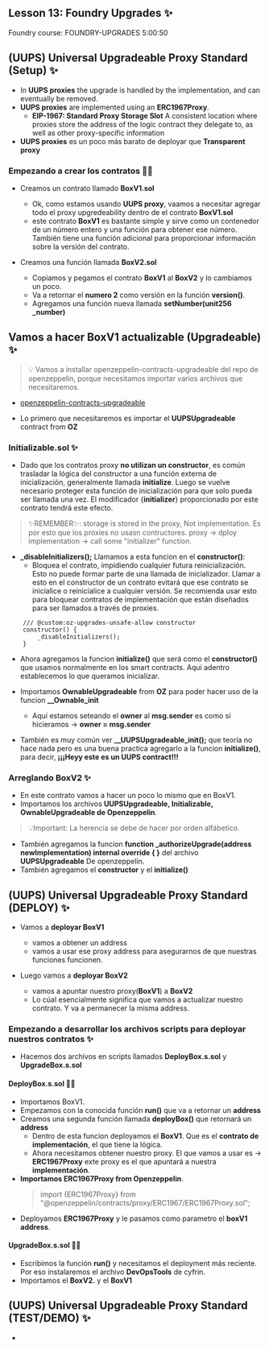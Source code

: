 ## Lesson 13: Foundry Upgrades ✨

Foundry course: FOUNDRY-UPGRADES
5:00:50

## (UUPS) Universal Upgradeable Proxy Standard (Setup) ✨

- In **UUPS proxies** the upgrade is handled by the implementation, and can eventually be removed.
- **UUPS proxies** are implemented using an **ERC1967Proxy**.
  - **EIP-1967: Standard Proxy Storage Slot**
    A consistent location where proxies store the address of the logic contract they delegate to, as well as other proxy-specific information
- **UUPS proxies** es un poco más barato de deployar que **Transparent proxy**

### Empezando a crear los contratos 🧑‍🔬

- Creamos un contrato llamado **BoxV1.sol**

  - Ok, como estamos usando **UUPS proxy**, vaamos a necesitar agregar todo el proxy upgredeability dentro de el contrato **BoxV1.sol**
  - este contrato **BoxV1** es bastante simple y sirve como un contenedor de un número entero y una función para obtener ese número. También tiene una función adicional para proporcionar información sobre la versión del contrato.

- Creamos una función llamada **BoxV2.sol**
  - Copiamos y pegamos el contrato **BoxV1** al **BoxV2** y lo cambiamos un poco.
  - Va a retornar el **numero 2** como versión en la función **version()**.
  - Agregamos una función nueva llamada **setNumber(unit256 \_number)**

## Vamos a hacer BoxV1 actualizable (Upgradeable) ✨

> 💡 Vamos a installar openzeppelin-contracts-upgradeable del repo de openzeppelin, porque necesitamos importar varios archivos que necesitaremos.

- [openzeppelin-contracts-upgradeable](https://github.com/OpenZeppelin/openzeppelin-contracts-upgradeable)

- Lo primero que necesitaremos es importar el **UUPSUpgradeable** contract from **OZ**

### Initializable.sol ✨

- Dado que los contratos proxy **no utilizan un constructor**, es común trasladar la lógica del constructor a una función externa de inicialización, generalmente llamada **initialize**. Luego se vuelve necesario proteger esta función de inicialización para que solo pueda ser llamada una vez. El modificador {**initializer**} proporcionado por este contrato tendrá este efecto.

> ✨REMEMBER✨: storage is stored in the proxy, Not implementation. Es por esto que los proxies no usasn contructores.
> proxy -> dploy implementation -> call some "initializer" function.

- **\_disableInitializers();** Llamamos a esta funcion en el **constructor()**:
  - Bloquea el contrato, impidiendo cualquier futura reinicialización. Esto no puede formar parte de una llamada de inicializador. Llamar a esto en el constructor de un contrato evitará que ese contrato se inicialice o reinicialice a cualquier versión. Se recomienda usar esto para bloquear contratos de implementación que están diseñados para ser llamados a través de proxies.

```solidity
    /// @custom:oz-upgrades-unsafe-allow constructor
    constructor() {
        _disableInitializers();
    }
```
- Ahora agregamos la funcion **initialize()** que será como el **constructor()** que usamos normalmente en los smart contracts. Aqui adentro establecemos lo que queramos inicializar.
- Importamos **OwnableUpgradeable** from **OZ** para poder hacer uso de la funcion **__Ownable_init**
  - Aquí estamos seteando el **owner** al **msg.sender** es como si hicieramos -> **owner = msg.sender**

- También es muy común ver **__UUPSUpgradeable_init();** que teoría no hace nada pero es una buena practica agregarlo a la funcion **initialize()**, para decir, **¡¡¡Heyy este es un UUPS contract!!!**

### Arreglando BoxV2 ✨
- En este contrato vamos a hacer un poco lo mismo que en BoxV1. 
- Importamos los archivos **UUPSUpgradeable, Initializable, OwnableUpgradeable de Openzeppelin**. 
> 💡Important: La herencia se debe de hacer por orden alfábetico.
- También agregamos la funcion **function _authorizeUpgrade(address newImplementation) internal override { }** del archivo **UUPSUpgradeable** De openzeppelin. 
- También agregamos el **constructor** y el **initialize()**

## (UUPS) Universal Upgradeable Proxy Standard (DEPLOY) ✨
- Vamos a **deployar BoxV1**
  -  vamos a obtener un address
  -  vamos a usar ese proxy address para asegurarnos de que nuestras funciones funcionen.

- Luego vamos a **deployar BoxV2** 
  - vamos a apuntar nuestro proxy(**BoxV1**) a **BoxV2**
  - Lo cúal esencialmente significa que vamos a actualizar nuestro contrato. Y va a permanecer la misma address.

### Empezando a desarrollar los archivos scripts para deployar nuestros contratos ✨
- Hacemos dos archivos en scripts llamados **DeployBox.s.sol** y **UpgradeBox.s.sol**

#### DeployBox.s.sol 🧑‍🔬
- Importamos BoxV1. 
- Empezamos con la conocida función **run()** que va a retornar un **address**
- Creamos una segunda función llamada **deployBox()** que retornará un **address**
  - Dentro de esta funcion deployamos el **BoxV1**. Que es el **contrato de implementación**, el que tiene la lógica.
  - Ahora necesitamos obtener nuestro proxy. El que vamos a usar es -> **ERC1967Proxy** exte proxy es el que apuntará a nuestra **implementación**.
- **Importamos ERC1967Proxy from Openzeppelin**.
  > import {ERC1967Proxy} from "@openzeppelin/contracts/proxy/ERC1967/ERC1967Proxy.sol";
- Deployamos **ERC1967Proxy** y le pasamos como parametro el **boxV1 address**.

#### UpgradeBox.s.sol 🧑‍🔬
- Escribimos la función **run()** y necesitamos el deployment más reciente. Por eso instalaremos el archivo **DevOpsTools** de cyfrin.
- Importamos el **BoxV2.** y el **BoxV1**

## (UUPS) Universal Upgradeable Proxy Standard (TEST/DEMO) ✨
- 